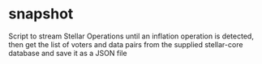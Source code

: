# snapshot
Script to stream Stellar Operations until an inflation operation is detected, then get the list of voters and data pairs from the supplied stellar-core database and save it as a JSON file

